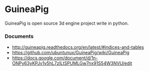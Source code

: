 # GuineaPig
GuineaPig is open source 3d engine project write in python.

### Documents
* http://guineapig.readthedocs.org/en/latest/#indices-and-tables
* https://github.com/ubuntunux/GuineaPig/wiki/GuineaPig
* https://docs.google.com/document/d/1n-ONPy63yKPJv1v5hL7zILtSPUMLGw7nx91S54W3NVU/edit
